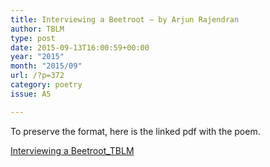 ```yaml
---
title: Interviewing a Beetroot – by Arjun Rajendran
author: TBLM
type: post
date: 2015-09-13T16:00:59+00:00
year: "2015"
month: "2015/09"
url: /?p=372
category: poetry
issue: A5

---
```

To preserve the format, here is the linked pdf with the poem.

[Interviewing a Beetroot_TBLM][1]

 [1]: http://bombayliterarymagazine.com/wp-content/uploads/2015/09/Interviewing-a-Beetroot_TBLM1.pdf
